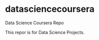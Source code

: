 datasciencecoursera
===================

Data Science Coursera Repo

This repor is for Data Science Projects.
